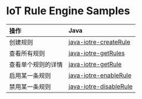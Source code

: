 # IoT Rule Engine Samples

| 操作 | Java |
| :-- | :-- |
| 创建规则 | [java-iotre-createRule](./java-iotre-createRule) |
| 查看所有规则 | [java-iotre-getRules](./java-iotre-getRules) |
| 查看单个规则的详情 | [java-iotre-getRule](./java-iotre-getRule) |
| 启用某一条规则 | [java-iotre-enableRule](./java-iotre-enableRule) |
| 禁用某一条规则 | [java-iotre-disableRule](./java-iotre-disableRule) |